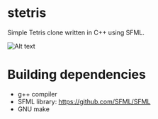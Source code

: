 # stetris
Simple Tetris clone written in C++ using SFML. 

![Alt text](https://raw.github.com/sewe2000/stetris/main/assets/screenshots/stetris_screenshot.png "Stetris Screenshot")

# Building dependencies

+ g++ compiler
+ SFML library: https://github.com/SFML/SFML
+ GNU make

